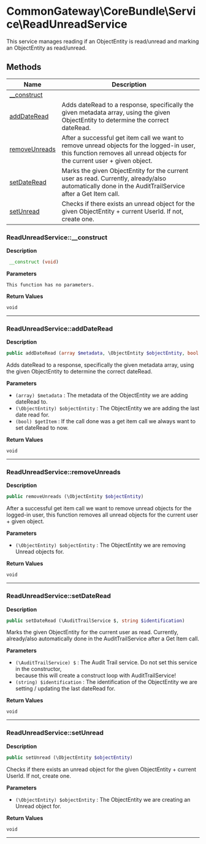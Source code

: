 # CommonGateway\CoreBundle\Service\ReadUnreadService  

This service manages reading if an ObjectEntity is read/unread and marking an ObjectEntity as read/unread.





## Methods

| Name | Description |
|------|-------------|
|[__construct](#readunreadservice__construct)||
|[addDateRead](#readunreadserviceadddateread)|Adds dateRead to a response, specifically the given metadata array, using the given ObjectEntity to determine the correct dateRead.|
|[removeUnreads](#readunreadserviceremoveunreads)|After a successful get item call we want to remove unread objects for the logged-in user, this function removes all unread objects for the current user + given object.|
|[setDateRead](#readunreadservicesetdateread)|Marks the given ObjectEntity for the current user as read. Currently, already/also automatically done in the AuditTrailService after a Get Item call.|
|[setUnread](#readunreadservicesetunread)|Checks if there exists an unread object for the given ObjectEntity + current UserId. If not, create one.|




### ReadUnreadService::__construct  

**Description**

```php
 __construct (void)
```

 

 

**Parameters**

`This function has no parameters.`

**Return Values**

`void`


<hr />


### ReadUnreadService::addDateRead  

**Description**

```php
public addDateRead (array $metadata, \ObjectEntity $objectEntity, bool $getItem)
```

Adds dateRead to a response, specifically the given metadata array, using the given ObjectEntity to determine the correct dateRead. 

 

**Parameters**

* `(array) $metadata`
: The metadata of the ObjectEntity we are adding dateRead to.  
* `(\ObjectEntity) $objectEntity`
: The ObjectEntity we are adding the last date read for.  
* `(bool) $getItem`
: If the call done was a get item call we always want to set dateRead to now.  

**Return Values**

`void`




<hr />


### ReadUnreadService::removeUnreads  

**Description**

```php
public removeUnreads (\ObjectEntity $objectEntity)
```

After a successful get item call we want to remove unread objects for the logged-in user, this function removes all unread objects for the current user + given object. 

 

**Parameters**

* `(\ObjectEntity) $objectEntity`
: The ObjectEntity we are removing Unread objects for.  

**Return Values**

`void`




<hr />


### ReadUnreadService::setDateRead  

**Description**

```php
public setDateRead (\AuditTrailService $, string $identification)
```

Marks the given ObjectEntity for the current user as read. Currently, already/also automatically done in the AuditTrailService after a Get Item call. 

 

**Parameters**

* `(\AuditTrailService) $`
: The Audit Trail service. Do not set this service in the constructor,  
because this will create a construct loop with AuditTrailService!  
* `(string) $identification`
: The identification of the ObjectEntity we are setting / updating the last dateRead for.  

**Return Values**

`void`




<hr />


### ReadUnreadService::setUnread  

**Description**

```php
public setUnread (\ObjectEntity $objectEntity)
```

Checks if there exists an unread object for the given ObjectEntity + current UserId. If not, create one. 

 

**Parameters**

* `(\ObjectEntity) $objectEntity`
: The ObjectEntity we are creating an Unread object for.  

**Return Values**

`void`




<hr />

